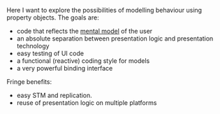 Here I want to explore the possibilities of modelling behaviour using property objects. The goals are:
  * code that reflects the [mental model](https://code.google.com/p/directmodelling/wiki/WhatIsDM) of the user
  * an absolute separation between presentation logic and presentation technology
  * easy testing of UI code
  * a functional (reactive) coding style for models
  * a very powerful binding interface

Fringe benefits:
  * easy STM and replication.
  * reuse of presentation logic on multiple platforms